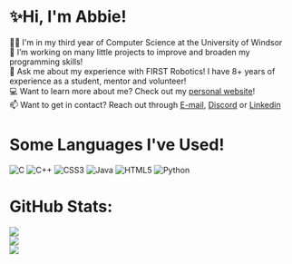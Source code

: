 # ✨Hi, I'm Abbie!
👩‍💻 I'm in my third year of Computer Science at the University of Windsor<br>
🔭 I’m working on many little projects to improve and broaden my programming skills!<br>
💬 Ask me about my experience with FIRST Robotics! I have 8+ years of experience as a student, mentor and volunteer!<br>
💻 Want to learn more about me? Check out my [personal website](www.abbiedewhirst.github.io)!<br>
📫 Want to get in contact? Reach out through [E-mail](mailto:dewhirstabbie@gmail.com), [Discord](Abbit#8926) or [Linkedin](https://www.linkedin.com/in/abbie-d-5050b7157/)

# Some Languages I've Used!
![C](https://img.shields.io/badge/c-%2300599C.svg?style=flat&logo=c&logoColor=white) ![C++](https://img.shields.io/badge/c++-%2300599C.svg?style=flat&logo=c%2B%2B&logoColor=white) ![CSS3](https://img.shields.io/badge/css3-%231572B6.svg?style=flat&logo=css3&logoColor=white) ![Java](https://img.shields.io/badge/java-%23ED8B00.svg?style=flat&logo=java&logoColor=white) ![HTML5](https://img.shields.io/badge/html5-%23E34F26.svg?style=flat&logo=html5&logoColor=white) ![Python](https://img.shields.io/badge/python-3670A0?style=flat&logo=python&logoColor=ffdd54)
# GitHub Stats:
![](https://github-readme-stats.vercel.app/api?username=AbbieDewhirst&theme=dark&hide_border=false&include_all_commits=true&count_private=true)<br/>
![](https://github-readme-streak-stats.herokuapp.com/?user=AbbieDewhirst&theme=dark&hide_border=false)<br/>
![](https://github-readme-stats.vercel.app/api/top-langs/?username=AbbieDewhirst&theme=dark&hide_border=false&include_all_commits=true&count_private=true&layout=compact)

